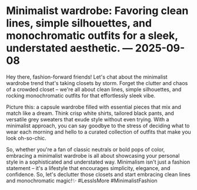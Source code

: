 # Minimalist wardrobe: Favoring clean lines, simple silhouettes, and monochromatic outfits for a sleek, understated aesthetic. — 2025-09-08

Hey there, fashion-forward friends! Let's chat about the minimalist wardrobe trend that's taking closets by storm. Forget the clutter and chaos of a crowded closet – we're all about clean lines, simple silhouettes, and rocking monochromatic outfits for that effortlessly sleek vibe.

Picture this: a capsule wardrobe filled with essential pieces that mix and match like a dream. Think crisp white shirts, tailored black pants, and versatile grey sweaters that exude style without even trying. With a minimalist approach, you can say goodbye to the stress of deciding what to wear each morning and hello to a curated collection of outfits that make you look oh-so-chic.

So, whether you're a fan of classic neutrals or bold pops of color, embracing a minimalist wardrobe is all about showcasing your personal style in a sophisticated and understated way. Minimalism isn't just a fashion statement – it's a lifestyle that encourages simplicity, elegance, and confidence. So, let's declutter those closets and start embracing clean lines and monochromatic magic!✨ #LessIsMore #MinimalistFashion